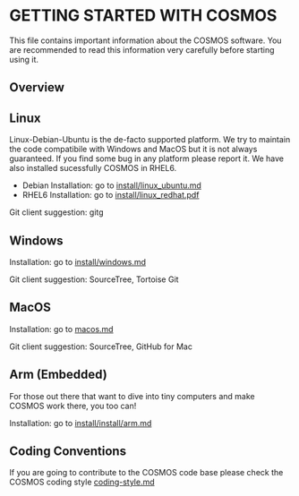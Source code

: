 GETTING STARTED WITH COSMOS
===========================

This file contains important information about the COSMOS software. 
You are recommended to read this information very carefully before 
starting using it.

Overview
--------


Linux
-----
Linux-Debian-Ubuntu is the de-facto supported platform. We try to 
maintain the code compatibile with Windows and MacOS but it is not 
always guaranteed. If you find some bug in any platform please 
report it. We have also installed sucessfully COSMOS in RHEL6.
 
* Debian Installation: go to [install/linux_ubuntu.md](https://bitbucket.org/cosmos/core/src/master/tutorials/install/linux_ubuntu.md)
* RHEL6 Installation: go to [install/linux_redhat.pdf](https://bitbucket.org/cosmos/core/src/master/tutorials/install/linux_redhat.pdf)

Git client suggestion: 
gitg 


Windows
-------

Installation: go to [install/windows.md](https://bitbucket.org/cosmos/core/src/master/tutorials/install/windows.md)

Git client suggestion: 
SourceTree, Tortoise Git



MacOS
-----

Installation: go to [macos.md](https://bitbucket.org/cosmos/core/src/master/tutorials/install/macos.md)

Git client suggestion: 
SourceTree, GitHub for Mac



Arm (Embedded)
--------------
For those out there that want to dive into tiny computers and
make COSMOS work there, you too can!

Installation: go to [install/install/arm.md](https://bitbucket.org/cosmos/core/src/master/tutorials/install/arm.md)

Coding Conventions
------------------

If you are going to contribute to the COSMOS code base please check the COSMOS coding style [coding-style.md](coding-style.md)